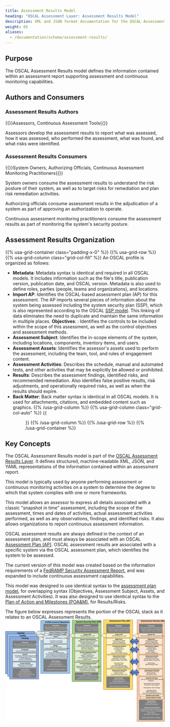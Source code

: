 ```yaml
---
title: Assessment Results Model
heading: "OSCAL Assessment Layer: Assessment Results Model"
description: XML and JSON format documentation for the OSCAL Assessment Results model, which is part of the OSCAL Assessment Results layer. These formats model the findings of a periodic or continuous assessment.
weight: 65
aliases:
  - /documentation/schema/assessment-results/
---
```


## Purpose

The OSCAL Assessment Results model defines the information contained within an assessment report supporting assessment and continuous monitoring capabilities.

## Authors and Consumers

### Assessment Results Authors

{{<callout>}}Assessors, Continuous Assessment Tools{{</callout>}}

Assessors develop the assessment results to report what was assessed, how it was assessed, who performed the assessment, what was found, and what risks were identified.

### Assessment Results Consumers

{{<callout>}}System Owners, Authorizing Officials, Continuous Assessment Monitoring Practitioners{{</callout>}}

System owners consume the assessment results to understand the risk posture of their system, as well as to target risks for remediation and plan risk remediation activities.

Authorizing officials consume assessment results in the adjudication of a system as part of approving an authorization to operate.

Continuous assessment monitoring practitioners consume the assessment results as part of monitoring the system's security posture.

##  Assessment Results Organization

{{% usa-grid-container class="padding-x-0" %}}
{{% usa-grid-row %}}
{{% usa-grid-column class="grid-col-fill" %}}
An OSCAL profile is organized as follows:
- **Metadata**: Metadata syntax is identical and required in all OSCAL models. It includes information such as the file's title, publication version, publication date, and OSCAL version. Metadata is also used to define roles, parties (people, teams and organizations), and locations.
- **Import AP**: Identifies the OSCAL-based assessment plan (AP) for this assessment. The AP imports several pieces of information about the system being assessed including the system security plan (SSP), which is also represented according to the OSCAL [SSP model](../../implementation-layer/ssp/). This linking of data eliminates the need to duplicate and maintain the same information in multiple places.
 **Objectives**: : Identifies the controls to be included within the scope of this assessment, as well as the control objectives and assessment methods.
- **Assessment Subject**: Identifies the in-scope elements of the system, including locations, components, inventory items, and users.
- **Assessment Assets**: Identifies the assessor's assets used to perform the assessment, including the team, tool, and rules of engagement content.
- **Assessment Activities**: Describes the schedule, manual and automated tests, and other activities that may be explicitly be allowed or prohibited. 
- **Results**: Describes the assessment findings, identified risks, and recommended remediation. Also identifies false positive results, risk adjustments, and operationally required risks, as well as when the results should expire.
- **Back Matter**: Back matter syntax is identical in all OSCAL models. It is used for attachments, citations, and embedded content such as graphics.
{{% /usa-grid-column %}}
{{% usa-grid-column class="grid-col-auto" %}}
{{<figure src="assessment-results-model.svg" alt="A diagram of the assessment results model." class="maxw-full margin-top-0">}}
{{% /usa-grid-column %}}
{{% /usa-grid-row %}}
{{% /usa-grid-container %}}

## Key Concepts

The OSCAL Assessment Results model is part of the [OSCAL Assessment Results Layer](../). It defines structured, machine-readable XML, JSON, and YAML representations of the information contained within an assessment report.

This model is typically used by anyone performing assessment or continuous monitoring activities on a system to determine the degree to which that system complies with one or more frameworks.

This model allows an assessor to express all details associated with a classic "snapshot in time" assessment, including the scope of the assessment, times and dates of activities, actual assessment activities performed, as well as any observations, findings, and identified risks. It also allows organizations to report continuous assessment information. 

OSCAL assessment results are always defined in the context of an assessment plan, and must always be associated with an OSCAL [Assessment Plan (AP)](../../assessment-layer/assessment-plan/). OSCAL assessment results are associated with a specific system via the OSCAL assessment plan, which identifies the system to be assessed.

The current version of this model was created based on the information requirements of a [FedRAMP Security Assessment Report](https://www.fedramp.gov/assets/resources/templates/FedRAMP-Annual-SAR-Template.docx), and was expanded to include continuous assessment capabilities. 

This model was designed to use identical syntax to the [assessment plan model](../../assessment-layer/assessment-plan/), for overlapping syntax (Objectives, Assessment Subject, Assets, and Assessment Activities). It was also designed to use identical syntax to the [Plan of Action and Milestones (POA&M)](../poam/), for Results/Risks. 

The figure below expresses represents the portion of the OSCAL stack as it relates to an OSCAL Assessment Results.
![A diagram representing the OSCAL stack from a assessment results' perspective.](OSCAL-stack-assessment_results.svg)
